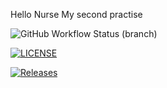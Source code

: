 Hello Nurse
My second practise

![GitHub Workflow Status (branch)](https://img.shields.io/github/actions/workflow/status/DamianFloyd/henry/main.yml?branch=master)



[![LICENSE](https://img.shields.io/github/license/<github-username>/sem.svg?style=flat-square)](https://github.com/DamianFloyd/sem/blob/master/LICENSE)




[![Releases](https://img.shields.io/github/release/<github-username>/sem/all.svg?style=flat-square)](https://github.com/DamianFloyd/sem/releases)